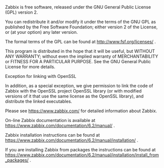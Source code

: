 Zabbix is free software, released under the GNU General Public License
(GPL) version 2.

You can redistribute it and/or modify it under the terms of the GNU GPL
as published by the Free Software Foundation; either version 2 of the
License, or (at your option) any later version.

The formal terms of the GPL can be found at
http://www.fsf.org/licenses/ .

This program is distributed in the hope that it will be useful,
but WITHOUT ANY WARRANTY; without even the implied warranty of
MERCHANTABILITY or FITNESS FOR A PARTICULAR PURPOSE. See the GNU
General Public License for more details.

Exception for linking with OpenSSL

In addition, as a special exception, we give permission to link the code
of Zabbix with the OpenSSL project OpenSSL library (or with modified
versions of it that use the same license as the OpenSSL library), and
distribute the linked executables.

Please see https://www.zabbix.com/ for detailed information about Zabbix.

On-line Zabbix documentation is available at
https://www.zabbix.com/documentation/6.2/manual/ .

Zabbix installation instructions can be found at
https://www.zabbix.com/documentation/6.2/manual/installation/ .

If you are installing Zabbix from packages the instructions can be found at
https://www.zabbix.com/documentation/6.2/manual/installation/install_from_packages/ .